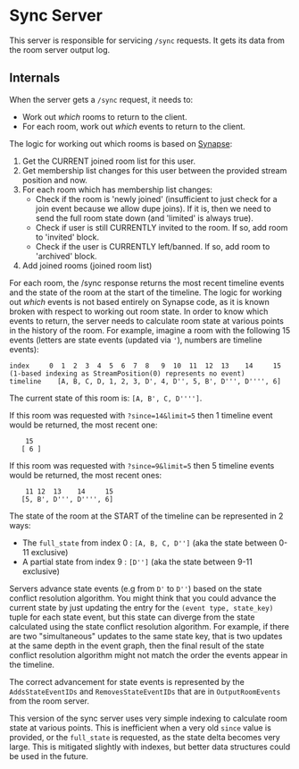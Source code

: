 # Sync Server

This server is responsible for servicing `/sync` requests. It gets its data from the room server output log.

## Internals

When the server gets a `/sync` request, it needs to:
 - Work out *which* rooms to return to the client.
 - For each room, work out *which* events to return to the client.

The logic for working out which rooms is based on [Synapse](https://github.com/matrix-org/synapse/blob/v0.19.3/synapse/handlers/sync.py#L821):
  1) Get the CURRENT joined room list for this user.
  2) Get membership list changes for this user between the provided stream position and now.
  3) For each room which has membership list changes:
     - Check if the room is 'newly joined' (insufficient to just check for a join event because we allow dupe joins).
        If it is, then we need to send the full room state down (and 'limited' is always true).
     - Check if user is still CURRENTLY invited to the room. If so, add room to 'invited' block.
     - Check if the user is CURRENTLY left/banned. If so, add room to 'archived' block.
  4) Add joined rooms (joined room list)

For each room, the /sync response returns the most recent timeline events and the state of the room at the start of the timeline.
The logic for working out *which* events is not based entirely on Synapse code, as it is known broken with respect to working out
room state. In order to know which events to return, the server needs to calculate room state at various points in the history of
the room. For example, imagine a room with the following 15 events (letters are state events (updated via `'`), numbers are timeline events):

```
index     0  1  2  3  4  5  6  7  8   9  10  11  12  13    14     15   (1-based indexing as StreamPosition(0) represents no event)
timeline    [A, B, C, D, 1, 2, 3, D', 4, D'', 5, B', D''', D'''', 6]
```

The current state of this room is: `[A, B', C, D'''']`.

If this room was requested with `?since=14&limit=5` then 1 timeline event would be returned, the most recent one:
```
    15
   [ 6 ]
```

If this room was requested with `?since=9&limit=5` then 5 timeline events would be returned, the most recent ones:
```
    11 12  13    14     15
   [5, B', D''', D'''', 6]
```

The state of the room at the START of the timeline can be represented in 2 ways:
 - The `full_state` from index 0 : `[A, B, C, D'']` (aka the state between 0-11 exclusive)
 - A partial state from index 9  : `[D'']`          (aka the state between 9-11 exclusive)

Servers advance state events (e.g from `D'` to `D''`) based on the state conflict resolution algorithm.
You might think that you could advance the current state by just updating the entry for the `(event type, state_key)` tuple
for each state event, but this state can diverge from the state calculated using the state conflict resolution algorithm.
For example, if there are two "simultaneous" updates to the same state key, that is two updates at the same depth in the
event graph, then the final result of the state conflict resolution algorithm might not match the order the events appear
in the timeline.

The correct advancement for state events is represented by the `AddsStateEventIDs` and `RemovesStateEventIDs` that
are in `OutputRoomEvents` from the room server.

This version of the sync server uses very simple indexing to calculate room state at various points.
This is inefficient when a very old `since` value is provided, or the `full_state` is requested, as the state delta becomes
very large. This is mitigated slightly with indexes, but better data structures could be used in the future.
